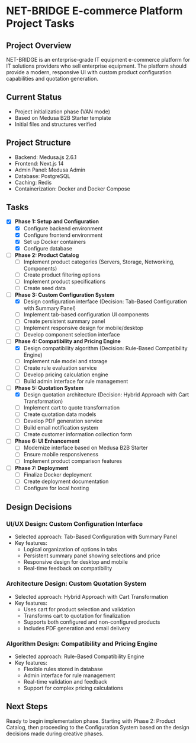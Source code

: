 # NET-BRIDGE E-commerce Platform Project Tasks

## Project Overview
NET-BRIDGE is an enterprise-grade IT equipment e-commerce platform for IT solutions providers who sell enterprise equipment. The platform should provide a modern, responsive UI with custom product configuration capabilities and quotation generation.

## Current Status
- Project initialization phase (VAN mode)
- Based on Medusa B2B Starter template
- Initial files and structures verified

## Project Structure
- Backend: Medusa.js 2.6.1
- Frontend: Next.js 14
- Admin Panel: Medusa Admin
- Database: PostgreSQL
- Caching: Redis
- Containerization: Docker and Docker Compose

## Tasks
- [x] **Phase 1: Setup and Configuration**
  - [x] Configure backend environment
  - [x] Configure frontend environment
  - [x] Set up Docker containers
  - [x] Configure database
  
- [ ] **Phase 2: Product Catalog**
  - [ ] Implement product categories (Servers, Storage, Networking, Components)
  - [ ] Create product filtering options
  - [ ] Implement product specifications
  - [ ] Create seed data

- [ ] **Phase 3: Custom Configuration System**
  - [x] Design configuration interface (Decision: Tab-Based Configuration with Summary Panel)
  - [ ] Implement tab-based configuration UI components
  - [ ] Create persistent summary panel
  - [ ] Implement responsive design for mobile/desktop
  - [ ] Develop component selection interface
  
- [ ] **Phase 4: Compatibility and Pricing Engine**
  - [x] Design compatibility algorithm (Decision: Rule-Based Compatibility Engine)
  - [ ] Implement rule model and storage
  - [ ] Create rule evaluation service
  - [ ] Develop pricing calculation engine
  - [ ] Build admin interface for rule management

- [ ] **Phase 5: Quotation System**
  - [x] Design quotation architecture (Decision: Hybrid Approach with Cart Transformation)
  - [ ] Implement cart to quote transformation
  - [ ] Create quotation data models
  - [ ] Develop PDF generation service
  - [ ] Build email notification system
  - [ ] Create customer information collection form

- [ ] **Phase 6: UI Enhancement**
  - [ ] Modernize interface based on Medusa B2B Starter
  - [ ] Ensure mobile responsiveness
  - [ ] Implement product comparison features

- [ ] **Phase 7: Deployment**
  - [ ] Finalize Docker deployment
  - [ ] Create deployment documentation
  - [ ] Configure for local hosting 

## Design Decisions

### UI/UX Design: Custom Configuration Interface
- Selected approach: Tab-Based Configuration with Summary Panel
- Key features:
  - Logical organization of options in tabs
  - Persistent summary panel showing selections and price
  - Responsive design for desktop and mobile
  - Real-time feedback on compatibility

### Architecture Design: Custom Quotation System
- Selected approach: Hybrid Approach with Cart Transformation
- Key features:
  - Uses cart for product selection and validation
  - Transforms cart to quotation for finalization
  - Supports both configured and non-configured products
  - Includes PDF generation and email delivery

### Algorithm Design: Compatibility and Pricing Engine
- Selected approach: Rule-Based Compatibility Engine
- Key features:
  - Flexible rules stored in database
  - Admin interface for rule management
  - Real-time validation and feedback
  - Support for complex pricing calculations

## Next Steps
Ready to begin implementation phase. Starting with Phase 2: Product Catalog, then proceeding to the Configuration System based on the design decisions made during creative phases. 